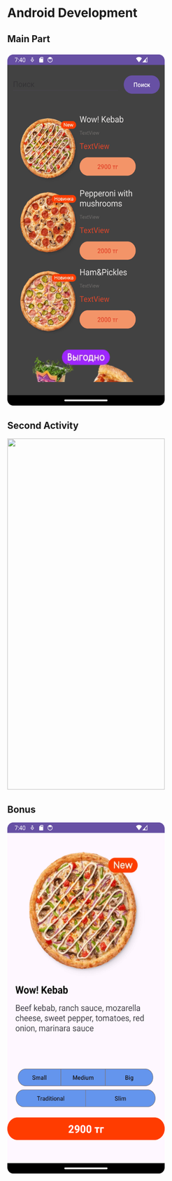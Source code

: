 
# Android Development
<h2>Main Part</h2> 
<h3><img src = "./screen_main.png" width=360 height=800></h3>

<h2>Second Activity</h2> 
<p><img src = "screen_combo.png" width=360 height=800></p>

<h2>Bonus</h2>
<div><img src = "./screen_item.png" width=360 height=800></div>
